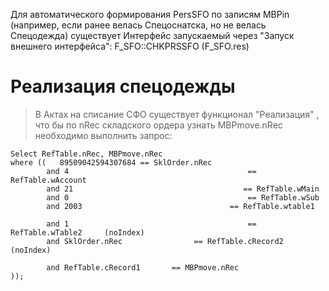 Для автоматического формирования PersSFO по записям MBPin (например, если ранее велась Спецоснатска, но не велась Спецодежда) существует Интерфейс запускаемый через "Запуск внешнего интерфейса": F\_SFO::CHKPRSSFO (F\_SFO.res)

# Реализация спецодежды #

> В Актах на списание СФО существует функционал "Реализация" , что бы по nRec складского ордера узнать MBPmove.nRec необходимо выполнить запрос:
```
Select RefTable.nRec, MBPmove.nRec
where ((   89509042594307684 == SklOrder.nRec
        and 4                                        == RefTable.wAccount
        and 21                                      == RefTable.wMain
        and 0                                        == RefTable.wSub
        and 2003                                 == RefTable.wtable1

        and 1                                        == RefTable.wTable2     (noIndex)
        and SklOrder.nRec                == RefTable.cRecord2   (noIndex)

        and RefTable.cRecord1       == MBPmove.nRec
));
```